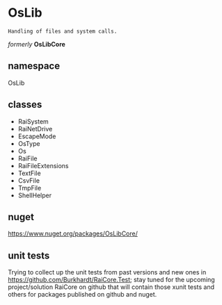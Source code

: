 # OsLib

	Handling of files and system calls.

_formerly_ __OsLibCore__

## namespace 

OsLib

## classes

- RaiSystem
- RaiNetDrive
- EscapeMode
- OsType
- Os
- RaiFile
- RaiFileExtensions
- TextFile
- CsvFile
- TmpFile
- ShellHelper

## nuget

https://www.nuget.org/packages/OsLibCore/

## unit tests

Trying to collect up the unit tests from past versions and new ones in https://github.com/Burkhardt/RaiCore.Test; stay tuned for the upcoming project/solution RaiCore on github that will contain those xunit tests and others for packages published on github and nuget.